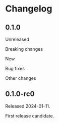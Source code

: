 # Changelog

## 0.1.0

Unreleased


Breaking changes


New


Bug fixes


Other changes


## 0.1.0-rc0

Released 2024-01-11.

First release candidate.
